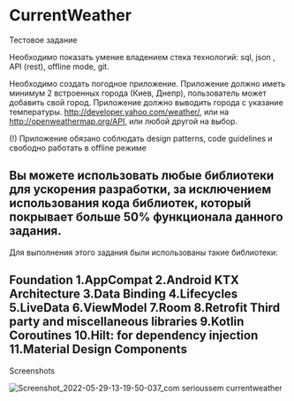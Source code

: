 # CurrentWeather

Тестовое задание

Необходимо показать умение владением стека технологий: sql, json , API (rest), offline mode, git.

Необходимо создать погодное приложение. Приложение должно иметь минимум 2 встроенных города (Киев,
Днепр), пользователь может добавить свой город. Приложение должно выводить города с указание
температуры. http://developer.yahoo.com/weather/, или на http://openweathermap.org/API, или любой
другой на выбор.

(!) Приложение обязано соблюдать design patterns, code guidelines и свободно работать в offline
режиме

Вы можете использовать любые библиотеки для ускорения разработки, за исключением использования кода
библиотек, который покрывает больше 50% функционала данного задания.
---------------------------------------------------------------------------------------------------
Для выполнения этого задания были использованы такие библиотеки:

Foundation
1.AppCompat
2.Android KTX
Architecture
3.Data Binding
4.Lifecycles
5.LiveData
6.ViewModel
7.Room
8.Retrofit
Third party and miscellaneous libraries
9.Kotlin Coroutines
10.Hilt: for dependency injection
11.Material Design Components
-------------------------------------------------------------------------------------------------   
Screenshots   

![Screenshot_2022-05-29-13-19-50-037_com serioussem currentweather](https://user-images.githubusercontent.com/9614629/170863499-7aa25db9-6488-494e-b822-07772ea66e4e.jpg)

